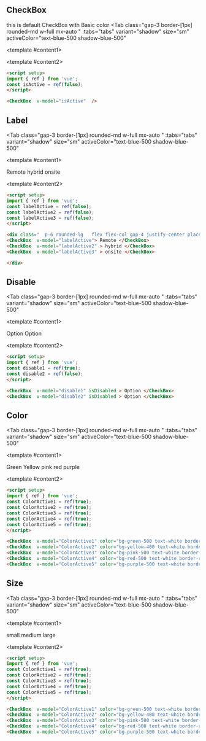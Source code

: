 <script setup>
import { ref } from 'vue';
const isActive = ref(true);
const labelActive = ref(false);
const labelActive2 = ref(false);
const labelActive3 = ref(false);
const ColorActive1 = ref(true);
const ColorActive2 = ref(true);
const ColorActive3 = ref(true);
const ColorActive4 = ref(true);
const ColorActive5 = ref(true);
const disable1 = ref(true);
const disable2 = ref(false);
const insideActive = ref(false);



const tabs = [
    { label: 'UI', value: 1, content: '' },
  { label: 'Props', value: 2, content: ''}

];
</script>

 ## CheckBox

 this is default CheckBox with Basic color
<Tab 
   class="gap-3 border-[1px]  rounded-md w-full mx-auto "
    :tabs="tabs" 
    variant="shadow"
    size="sm"
    activeColor="text-blue-500 shadow-blue-500"
  >
<template #content1>

<div class="  p-6 rounded-lg   flex justify-center items-center ">
<CheckBox  v-model="isActive"  />
</div>
</template>


  <template #content2>

  ```md
<script setup>
import { ref } from 'vue';
const isActive = ref(false);
</script>

<CheckBox  v-model="isActive"  />

```
  </template>


</Tab>

## Label


<Tab 
   class="gap-3 border-[1px]  rounded-md w-full mx-auto "
    :tabs="tabs" 
    variant="shadow"
    size="sm"
    activeColor="text-blue-500 shadow-blue-500"
  >
<template #content1>

<div class="  p-6 rounded-lg   flex flex-col gap-4 justify-center place-items-center ">
<CheckBox  v-model="labelActive" class="ml-2"> Remote </CheckBox>
<CheckBox  v-model="labelActive2" > hybrid </CheckBox>
<CheckBox  v-model="labelActive3" > onsite </CheckBox>

</div>
</template>


  <template #content2>

  ```md
<script setup>
import { ref } from 'vue';
const labelActive = ref(false);
const labelActive2 = ref(false);
const labelActive3 = ref(false);
</script>

<div class="  p-6 rounded-lg   flex flex-col gap-4 justify-center place-items-center ">
<CheckBox  v-model="labelActive"> Remote </CheckBox>
<CheckBox  v-model="labelActive2" > hybrid </CheckBox>
<CheckBox  v-model="labelActive3" > onsite </CheckBox>

</div>
```
  </template>


</Tab>

## Disable

<Tab 
   class="gap-3 border-[1px]  rounded-md w-full mx-auto "
    :tabs="tabs" 
    variant="shadow"
    size="sm"
    activeColor="text-blue-500 shadow-blue-500"
  >
<template #content1>

<div class="  p-6 rounded-lg   flex flex-row gap-4 justify-center place-items-center ">
<CheckBox  v-model="disable1" isDisabled > Option </CheckBox>
<CheckBox  v-model="disable2" isDisabled > Option </CheckBox>

</div>
</template>


  <template #content2>

  ```md
<script setup>
import { ref } from 'vue';
const disable1 = ref(true);
const disable2 = ref(false);
</script>

<CheckBox  v-model="disable1" isDisabled > Option </CheckBox>
<CheckBox  v-model="disable2" isDisabled > Option </CheckBox>

```
  </template>


</Tab>

## Color

<Tab 
   class="gap-3 border-[1px]  rounded-md w-full mx-auto "
    :tabs="tabs" 
    variant="shadow"
    size="sm"
    activeColor="text-blue-500 shadow-blue-500"
  >
<template #content1>

<div class="  p-6 rounded-lg   flex flex-row gap-8 justify-center place-items-center ">

<CheckBox  v-model="ColorActive1" color="bg-green-500 text-white border-green-500" > Green </CheckBox>
<CheckBox  v-model="ColorActive2" color="bg-yellow-400 text-white border-yellow-400" > Yellow </CheckBox>
<CheckBox  v-model="ColorActive3" color="bg-pink-500 text-white border-pink-500" > pink </CheckBox>
<CheckBox  v-model="ColorActive4" color="bg-red-500 text-white border-red-500" > red </CheckBox>
<CheckBox  v-model="ColorActive5" color="bg-purple-500 text-white border-purple-500" > purple </CheckBox>

</div>
</template>


  <template #content2>

  ```md
<script setup>
import { ref } from 'vue';
const ColorActive1 = ref(true);
const ColorActive2 = ref(true);
const ColorActive3 = ref(true);
const ColorActive4 = ref(true);
const ColorActive5 = ref(true);
</script>

<CheckBox  v-model="ColorActive1" color="bg-green-500 text-white border-green-500" > Green </CheckBox>
<CheckBox  v-model="ColorActive2" color="bg-yellow-400 text-white border-yellow-400" > Yellow </CheckBox>
<CheckBox  v-model="ColorActive3" color="bg-pink-500 text-white border-pink-500" > pink </CheckBox>
<CheckBox  v-model="ColorActive4" color="bg-red-500 text-white border-red-500" > red </CheckBox>
<CheckBox  v-model="ColorActive5" color="bg-purple-500 text-white border-purple-500" > purple </CheckBox>

```
  </template>


</Tab>

## Size

<Tab 
   class="gap-3 border-[1px]  rounded-md w-full mx-auto "
    :tabs="tabs" 
    variant="shadow"
    size="sm"
    activeColor="text-blue-500 shadow-blue-500"
  >
<template #content1>

<div class="  p-6 rounded-lg   flex flex-row gap-8 justify-center place-items-center ">

<CheckBox  v-model="ColorActive1" size="sm"  > small </CheckBox>
<CheckBox  v-model="ColorActive2" size="md"  > medium </CheckBox>
<CheckBox  v-model="ColorActive3" size="lg" > large
 </CheckBox>

</div>
</template>


  <template #content2>

  ```md
<script setup>
import { ref } from 'vue';
const ColorActive1 = ref(true);
const ColorActive2 = ref(true);
const ColorActive3 = ref(true);
const ColorActive4 = ref(true);
const ColorActive5 = ref(true);
</script>

<CheckBox  v-model="ColorActive1" color="bg-green-500 text-white border-green-500" > Green </CheckBox>
<CheckBox  v-model="ColorActive2" color="bg-yellow-400 text-white border-yellow-400" > Yellow </CheckBox>
<CheckBox  v-model="ColorActive3" color="bg-pink-500 text-white border-pink-500" > pink </CheckBox>
<CheckBox  v-model="ColorActive4" color="bg-red-500 text-white border-red-500" > red </CheckBox>
<CheckBox  v-model="ColorActive5" color="bg-purple-500 text-white border-purple-500" > purple </CheckBox>

```
  </template>


</Tab>